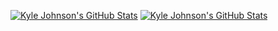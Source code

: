 [![Kyle Johnson's GitHub Stats](https://github-readme-stats.vercel.app/api?username=kylejohnsonkj&show_icons=true&bg_color=00000000&hide_border=true&hide=contribs&rank_icon=github&custom_title=github.com\/kylejohnsonkj&text_color=e6edf3)](https://github.com/anuraghazra/github-readme-stats#gh-dark-mode-only)
[![Kyle Johnson's GitHub Stats](https://github-readme-stats.vercel.app/api?username=kylejohnsonkj&show_icons=true&bg_color=00000000&hide_border=true&hide=contribs&rank_icon=github&custom_title=github.com\/kylejohnsonkj)](https://github.com/anuraghazra/github-readme-stats#gh-light-mode-only)
<!--
**kylejohnsonkj/kylejohnsonkj** is a ✨ _special_ ✨ repository because its `README.md` (this file) appears on your GitHub profile.

Here are some ideas to get you started:

- 🔭 I’m currently working on ...
- 🌱 I’m currently learning ...
- 👯 I’m looking to collaborate on ...
- 🤔 I’m looking for help with ...
- 💬 Ask me about ...
- 📫 How to reach me: ...
- 😄 Pronouns: ...
- ⚡ Fun fact: ...
-->
